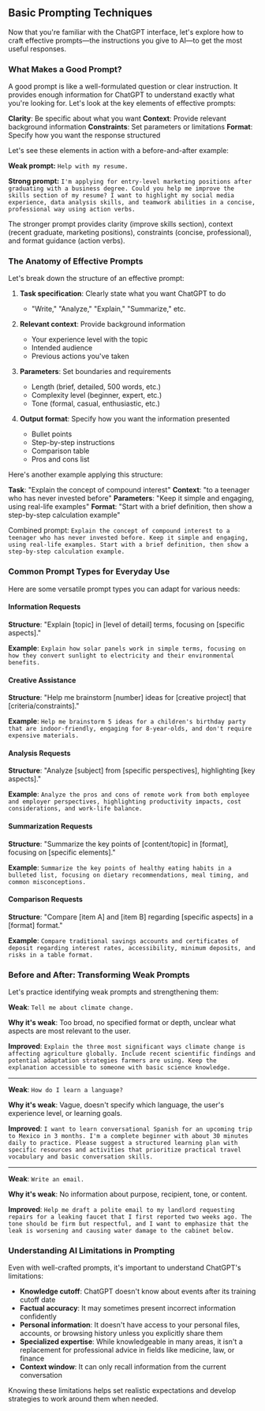 ## Basic Prompting Techniques

Now that you're familiar with the ChatGPT interface, let's explore how to craft effective prompts—the instructions you give to AI—to get the most useful responses.

### What Makes a Good Prompt?

A good prompt is like a well-formulated question or clear instruction. It provides enough information for ChatGPT to understand exactly what you're looking for. Let's look at the key elements of effective prompts:

**Clarity**: Be specific about what you want
**Context**: Provide relevant background information
**Constraints**: Set parameters or limitations
**Format**: Specify how you want the response structured

Let's see these elements in action with a before-and-after example:

**Weak prompt:**
`Help with my resume.`

**Strong prompt:**
`I'm applying for entry-level marketing positions after graduating with a business degree. Could you help me improve the skills section of my resume? I want to highlight my social media experience, data analysis skills, and teamwork abilities in a concise, professional way using action verbs.`

The stronger prompt provides clarity (improve skills section), context (recent graduate, marketing positions), constraints (concise, professional), and format guidance (action verbs).

### The Anatomy of Effective Prompts

Let's break down the structure of an effective prompt:

1. **Task specification**: Clearly state what you want ChatGPT to do
   - "Write," "Analyze," "Explain," "Summarize," etc.

2. **Relevant context**: Provide background information
   - Your experience level with the topic
   - Intended audience
   - Previous actions you've taken

3. **Parameters**: Set boundaries and requirements
   - Length (brief, detailed, 500 words, etc.)
   - Complexity level (beginner, expert, etc.)
   - Tone (formal, casual, enthusiastic, etc.)

4. **Output format**: Specify how you want the information presented
   - Bullet points
   - Step-by-step instructions
   - Comparison table
   - Pros and cons list

Here's another example applying this structure:

**Task**: "Explain the concept of compound interest"
**Context**: "to a teenager who has never invested before"
**Parameters**: "Keep it simple and engaging, using real-life examples"
**Format**: "Start with a brief definition, then show a step-by-step calculation example"

Combined prompt: 
`Explain the concept of compound interest to a teenager who has never invested before. Keep it simple and engaging, using real-life examples. Start with a brief definition, then show a step-by-step calculation example.`

### Common Prompt Types for Everyday Use

Here are some versatile prompt types you can adapt for various needs:

#### Information Requests

**Structure**: "Explain [topic] in [level of detail] terms, focusing on [specific aspects]."

**Example**: 
`Explain how solar panels work in simple terms, focusing on how they convert sunlight to electricity and their environmental benefits.`

#### Creative Assistance

**Structure**: "Help me brainstorm [number] ideas for [creative project] that [criteria/constraints]."

**Example**: 
`Help me brainstorm 5 ideas for a children's birthday party that are indoor-friendly, engaging for 8-year-olds, and don't require expensive materials.`

#### Analysis Requests

**Structure**: "Analyze [subject] from [specific perspectives], highlighting [key aspects]."

**Example**: 
`Analyze the pros and cons of remote work from both employee and employer perspectives, highlighting productivity impacts, cost considerations, and work-life balance.`

#### Summarization Requests

**Structure**: "Summarize the key points of [content/topic] in [format], focusing on [specific elements]."

**Example**: 
`Summarize the key points of healthy eating habits in a bulleted list, focusing on dietary recommendations, meal timing, and common misconceptions.`

#### Comparison Requests

**Structure**: "Compare [item A] and [item B] regarding [specific aspects] in a [format] format."

**Example**: 
`Compare traditional savings accounts and certificates of deposit regarding interest rates, accessibility, minimum deposits, and risks in a table format.`

### Before and After: Transforming Weak Prompts

Let's practice identifying weak prompts and strengthening them:

**Weak**: 
`Tell me about climate change.`

**Why it's weak**: Too broad, no specified format or depth, unclear what aspects are most relevant to the user.

**Improved**: 
`Explain the three most significant ways climate change is affecting agriculture globally. Include recent scientific findings and potential adaptation strategies farmers are using. Keep the explanation accessible to someone with basic science knowledge.`

---

**Weak**: 
`How do I learn a language?`

**Why it's weak**: Vague, doesn't specify which language, the user's experience level, or learning goals.

**Improved**: 
`I want to learn conversational Spanish for an upcoming trip to Mexico in 3 months. I'm a complete beginner with about 30 minutes daily to practice. Please suggest a structured learning plan with specific resources and activities that prioritize practical travel vocabulary and basic conversation skills.`

---

**Weak**: 
`Write an email.`

**Why it's weak**: No information about purpose, recipient, tone, or content.

**Improved**: 
`Help me draft a polite email to my landlord requesting repairs for a leaking faucet that I first reported two weeks ago. The tone should be firm but respectful, and I want to emphasize that the leak is worsening and causing water damage to the cabinet below.`

### Understanding AI Limitations in Prompting

Even with well-crafted prompts, it's important to understand ChatGPT's limitations:

- **Knowledge cutoff**: ChatGPT doesn't know about events after its training cutoff date
- **Factual accuracy**: It may sometimes present incorrect information confidently
- **Personal information**: It doesn't have access to your personal files, accounts, or browsing history unless you explicitly share them
- **Specialized expertise**: While knowledgeable in many areas, it isn't a replacement for professional advice in fields like medicine, law, or finance
- **Context window**: It can only recall information from the current conversation

Knowing these limitations helps set realistic expectations and develop strategies to work around them when needed.
